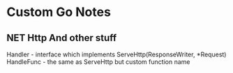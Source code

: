 # Custom Go Notes

## NET Http And other stuff

Handler - interface which implements ServeHttp(ResponseWriter, *Request)
HandleFunc - the same as ServeHttp but custom function name

